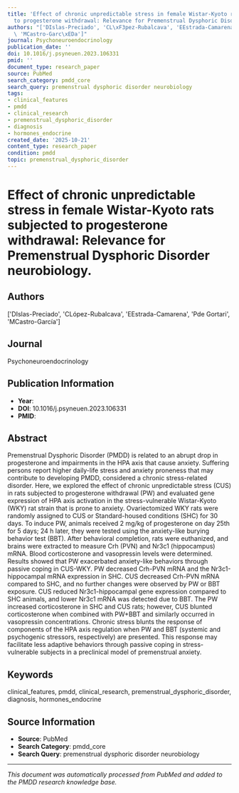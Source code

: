 ```yaml
---
title: 'Effect of chronic unpredictable stress in female Wistar-Kyoto rats subjected
  to progesterone withdrawal: Relevance for Premenstrual Dysphoric Disorder neurobiology.'
authors: "['DIslas-Preciado', 'CL\xF3pez-Rubalcava', 'EEstrada-Camarena', 'Pde Gortari',\
  \ 'MCastro-Garc\xEDa']"
journal: Psychoneuroendocrinology
publication_date: ''
doi: 10.1016/j.psyneuen.2023.106331
pmid: ''
document_type: research_paper
source: PubMed
search_category: pmdd_core
search_query: premenstrual dysphoric disorder neurobiology
tags:
- clinical_features
- pmdd
- clinical_research
- premenstrual_dysphoric_disorder
- diagnosis
- hormones_endocrine
created_date: '2025-10-21'
content_type: research_paper
condition: pmdd
topic: premenstrual_dysphoric_disorder
---
```


# Effect of chronic unpredictable stress in female Wistar-Kyoto rats subjected to progesterone withdrawal: Relevance for Premenstrual Dysphoric Disorder neurobiology.

## Authors
['DIslas-Preciado', 'CLópez-Rubalcava', 'EEstrada-Camarena', 'Pde Gortari', 'MCastro-García']

## Journal
Psychoneuroendocrinology

## Publication Information
- **Year**: 
- **DOI**: 10.1016/j.psyneuen.2023.106331
- **PMID**: 

## Abstract
Premenstrual Dysphoric Disorder (PMDD) is related to an abrupt drop in progesterone and impairments in the HPA axis that cause anxiety. Suffering persons report higher daily-life stress and anxiety proneness that may contribute to developing PMDD, considered a chronic stress-related disorder. Here, we explored the effect of chronic unpredictable stress (CUS) in rats subjected to progesterone withdrawal (PW) and evaluated gene expression of HPA axis activation in the stress-vulnerable Wistar-Kyoto (WKY) rat strain that is prone to anxiety. Ovariectomized WKY rats were randomly assigned to CUS or Standard-housed conditions (SHC) for 30 days. To induce PW, animals received 2 mg/kg of progesterone on day 25th for 5 days; 24 h later, they were tested using the anxiety-like burying behavior test (BBT). After behavioral completion, rats were euthanized, and brains were extracted to measure Crh (PVN) and Nr3c1 (hippocampus) mRNA. Blood corticosterone and vasopressin levels were determined. Results showed that PW exacerbated anxiety-like behaviors through passive coping in CUS-WKY. PW decreased Crh-PVN mRNA and the Nr3c1-hippocampal mRNA expression in SHC. CUS decreased Crh-PVN mRNA compared to SHC, and no further changes were observed by PW or BBT exposure. CUS reduced Nr3c1-hippocampal gene expression compared to SHC animals, and lower Nr3c1 mRNA was detected due to BBT. The PW increased corticosterone in SHC and CUS rats; however, CUS blunted corticosterone when combined with PW+BBT and similarly occurred in vasopressin concentrations. Chronic stress blunts the response of components of the HPA axis regulation when PW and BBT (systemic and psychogenic stressors, respectively) are presented. This response may facilitate less adaptive behaviors through passive coping in stress-vulnerable subjects in a preclinical model of premenstrual anxiety.

## Keywords
clinical_features, pmdd, clinical_research, premenstrual_dysphoric_disorder, diagnosis, hormones_endocrine

## Source Information
- **Source**: PubMed
- **Search Category**: pmdd_core
- **Search Query**: premenstrual dysphoric disorder neurobiology

---
*This document was automatically processed from PubMed and added to the PMDD research knowledge base.*
